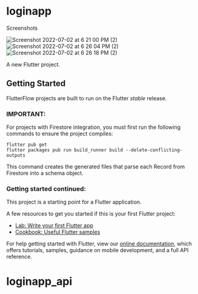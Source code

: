 # loginapp

Screenshots

![Screenshot 2022-07-02 at 6 21 00 PM (2)](https://user-images.githubusercontent.com/42794828/177001611-dbd86f65-d9b5-48f8-b50b-1c97ef54da73.png)
![Screenshot 2022-07-02 at 6 26 04 PM (2)](https://user-images.githubusercontent.com/42794828/177002048-cb7bb8ec-a5a5-4e2a-858e-3f7bc36dc4f4.png)
![Screenshot 2022-07-02 at 6 26 18 PM (2)](https://user-images.githubusercontent.com/42794828/177001920-ed372092-7093-40fc-a3d4-1f67a33fdd4f.png)

A new Flutter project.

## Getting Started

FlutterFlow projects are built to run on the Flutter _stable_ release.

### IMPORTANT:

For projects with Firestore integration, you must first run the following commands to ensure the project compiles:

```
flutter pub get
flutter packages pub run build_runner build --delete-conflicting-outputs
```

This command creates the generated files that parse each Record from Firestore into a schema object.

### Getting started continued:

This project is a starting point for a Flutter application.

A few resources to get you started if this is your first Flutter project:

- [Lab: Write your first Flutter app](https://flutter.dev/docs/get-started/codelab)
- [Cookbook: Useful Flutter samples](https://flutter.dev/docs/cookbook)

For help getting started with Flutter, view our
[online documentation](https://flutter.dev/docs), which offers tutorials,
samples, guidance on mobile development, and a full API reference.
# loginapp_api
